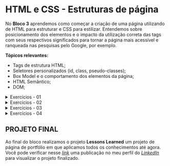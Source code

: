 # HTML e CSS - Estruturas de página

No **Bloco 3** aprendemos como começar a criação de uma página utilizando de HTML para estruturar e CSS para estilizar. Entendemos sobre posicionamento dos elementos e o impacto da utilização correta das tags com seus respectivos significados para tornar a página mais acessível e ranqueada nas pesquisas pelo Google, por exemplo.

**Tópicos relevantes:**
- Tags de estrutura HTML;
- Seletores personalizados (id, class, pseudo-classes);
- Box Model e o comportamento dos elementos da página;
- HTML Semântico;
- DOM;

<details>
<summary> Exercícios - 01 </summary>
Requisitos

Seu Portfólio Web deve ter as seguintes informações:
1. Seu nome completo;
2. Uma foto atual sua, acompanhada de um texto alternativo, que deve ser a descrição da foto que você está usando;
3. Uma breve descrição sobre você, destacando algumas informações como nacionalidade e a cidade/estado onde mora;
4. Uma lista de habilidades que você possui, com destaque para aquela de que você mais se orgulha;
5. Um link interno para a sua foto;
6. Um link externo para algum blog de que você goste, que abra em uma nova aba;
7. Partes do seu portfólio destacadas com negrito e/ou itálico;
8. Um índice com links internos para as diferentes seções do seu portfólio.
</details>
<details>
<summary>Exercícios - 02</summary>
Estilizando seu Portfólio Web!

Requisitos
1. Seu Portfólio Web deve ser estilizado usando as informações a seguir:
2. Defina fontes diferentes para o seu nome e para a descrição que você criou;
3. Defina uma cor base de background do seu Portfólio Web;
4. Altere o estilo das tags que você usou para destacar algumas informações, como sua nacionalidade e a cidade/estado onde mora;
5. Coloque tamanhos diferentes para os elementos da lista de habilidades que você criou. Lembre-se de usar classes para cada um dos elementos;
</details>
<details>
<summary>Exercícios - 03 </summary>
Layout e Box Model no seu Portfólio Web

Requisitos
1. Coloque seu nome, sua foto e a descrição que você escreveu sobre você dentro de blocos;
2. A descrição deve ficar ao lado da foto;
3. Centralize seu nome na página;
4. Use padding e coloque uma cor de fundo na sua foto que seja diferente da cor de fundo do resto da página;
5. Adicione margin e padding nos elementos que julgar necessário;
6. Coloque estilo somente nos itens ímpares da lista das suas habilidades.
</details>
<details>
<summary>Exercícios - 04 </summary>
HTML Semântico

1. Adicione um cabeçalho na página contendo o título Soco a 80km/h: Conheça o Stomatopoda.
2. Adicione um conjunto de links que representam a área de navegação do site.
    - Crie um link chamado Página Inicial.
    - Crie um link chamado Sobre.
    - Crie um link chamado Contato.
3. Crie um artigo que vai conter os fatos interessantes sobre o Stomatopoda. O artigo terá o subtítulo Fatos sobre o Stomatopoda. Segue um site animal de inspiração para pegar fatos.
4. Divida o artigo em seções, organizando-o da seguinte forma:
    - Uma primeira seção contendo informações gerais a respeito do animal. O subtítulo para essa seção fica a seu critério. É necessário que conste nessa seção seu nome científico, que é Odontodactylus scyllarus, em itálico. Além disso, é preciso que haja informação tabular a respeito de sua classificação científica, em específico: Reino, Filo, Subfilo, Classe, Subclasse e Ordem. Tais informações você consegue obter na Wikipedia.
    - As outras seções dizem respeito aos fatos interessantes que você escolheu acerca do animal. Para cada fato escolhido você vai criar uma seção.
    - Adicione, para cada seção, um subtítulo referente ao fato escolhido.
    - Adicione, para cada seção, parágrafo(s) descrevendo o fato escolhido. Destaque características impressionantes referentes ao fato que você escolheu, de forma a reforçar a unicidade do Stomatopoda. Por exemplo: se você criar uma seção detalhando o soco potente do animal, seria interessante destacar a velocidade desse soco (80km/h) em negrito.
    - Adicione, para cada seção, uma imagem, como forma de ilustrar o fato.
    - Adicione, por fim, uma seção de referências bibliográficas, contendo uma lista de todos os links que foram usados como base para compilar a página em questão.
5. Adicione um conteúdo adjacente ao artigo, disponibilizando um link para este vídeo, que mostra o animal em ação.
6. Adicione um rodapé na página, mostrando algo do gênero:

```
"Conteúdo compilado por <insere seu nome>, <ano atual>".
```

- Validando CodeSniffer
- Validando Ligthhouse
</details>

## PROJETO FINAL
Ao final do bloco realizamos o projeto **Lessons Learned** um projeto de página de portfólio em que aplicamos todos os conhecimentos até agora. Você pode verificar nesse _[link](https://www.linkedin.com/feed/update/urn:li:activity:6957676996633980928/)_ uma publicação no meu perfil do _[LinkedIn](https://www.linkedin.com/in/viviannemelo/)_ para visualizar o projeto finalizado.
